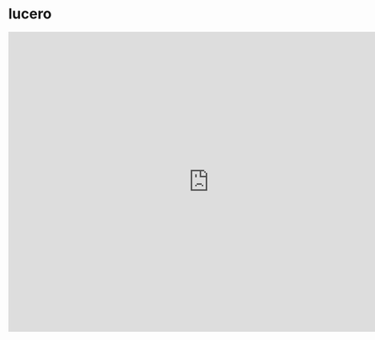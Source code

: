 # lucero
<iframe src="https://calendar.google.com/calendar/embed?src=52ac6691c7601b642cd4aa409b9e17e205676b1e8f0c25ca6e8e00ac7251cf88%40group.calendar.google.com&ctz=America%2FLos_Angeles" style="border: 0" width="800" height="600" frameborder="0" scrolling="no"></iframe>
